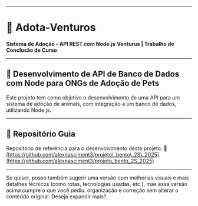 
---

# 🐾 Adota-Venturos

**Sistema de Adoção - API REST com Node.js**
**Venturus | Trabalho de Conclusão de Curso**

---

## 📌 Desenvolvimento de API de Banco de Dados com Node para ONGs de Adoção de Pets

Este projeto tem como objetivo o desenvolvimento de uma API para um sistema de adoção de animais, com integração a um banco de dados, utilizando Node.js.

---

## 📂 Repositório Guia

Repositório de referência para o desenvolvimento deste projeto:
🔗 [https://github.com/alexnasciment3/projeto\_bento\_2S\_2025](https://github.com/alexnasciment3/projeto_bento_2S_2025)

---
Se quiser, posso também sugerir uma versão com melhorias visuais e mais detalhes técnicos (como rotas, tecnologias usadas, etc.), mas essa versão acima cumpre o que você pediu: organização e correção sem alterar o conteúdo original. Deseja expandir mais?
